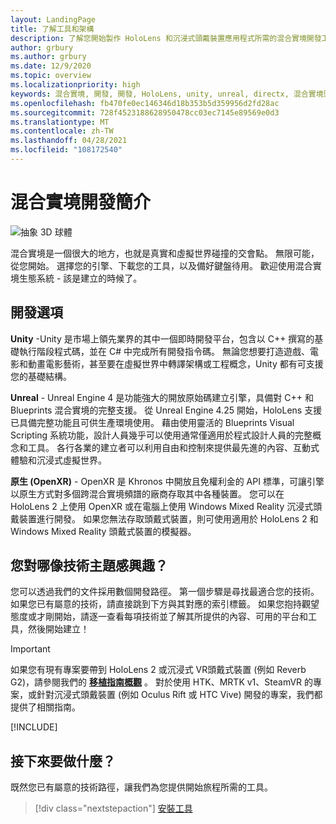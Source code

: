 ```yaml
---
layout: LandingPage
title: 了解工具和架構
description: 了解您開始製作 HoloLens 和沉浸式頭戴裝置應用程式所需的混合實境開發工具。
author: grbury
ms.author: grbury
ms.date: 12/9/2020
ms.topic: overview
ms.localizationpriority: high
keywords: 混合實境, 開發, 開發, HoloLens, unity, unreal, directx, 混合實境頭戴式裝置, windows 混合實境頭戴式裝置, 虛擬實境頭戴式裝置, 虛擬實境, 擴增實境, 虛擬實境開發, 擴增實境開發
ms.openlocfilehash: fb470fe0ec146346d18b353b5d359956d2fd28ac
ms.sourcegitcommit: 728f4523188628950478cc03ec7145e89569e0d3
ms.translationtype: MT
ms.contentlocale: zh-TW
ms.lasthandoff: 04/28/2021
ms.locfileid: "108172540"
---
```

# <a name="introduction-to-mixed-reality-development"></a>混合實境開發簡介

![抽象 3D 球體](images/development-hero-image.png)

混合實境是一個很大的地方，也就是真實和虛擬世界碰撞的交會點。 無限可能，從您開始。 選擇您的引擎、下載您的工具，以及備好鍵盤待用。 歡迎使用混合實境生態系統 - 該是建立的時候了。

## <a name="development-options"></a>開發選項

**Unity** -Unity 是市場上領先業界的其中一個即時開發平台，包含以 C++ 撰寫的基礎執行階段程式碼，並在 C# 中完成所有開發指令碼。 無論您想要打造遊戲、電影和動畫電影藝術，甚至要在虛擬世界中轉譯架構或工程概念，Unity 都有可支援您的基礎結構。

**Unreal** - Unreal Engine 4 是功能強大的開放原始碼建立引擎，具備對 C++ 和 Blueprints 混合實境的完整支援。 從 Unreal Engine 4.25 開始，HoloLens 支援已具備完整功能且可供生產環境使用。 藉由使用靈活的 Blueprints Visual Scripting 系統功能，設計人員幾乎可以使用通常僅適用於程式設計人員的完整概念和工具。 各行各業的建立者可以利用自由和控制來提供最先進的內容、互動式體驗和沉浸式虛擬世界。

**原生 (OpenXR)** - OpenXR 是 Khronos 中開放且免權利金的 API 標準，可讓引擎以原生方式對多個跨混合實境頻譜的廠商存取其中各種裝置。 您可以在 HoloLens 2 上使用 OpenXR 或在電腦上使用 Windows Mixed Reality 沉浸式頭戴裝置進行開發。 如果您無法存取頭戴式裝置，則可使用適用於 HoloLens 2 和 Windows Mixed Reality 頭戴式裝置的模擬器。

## <a name="what-technology-path-are-you-interested-in"></a>您對哪像技術主題感興趣？ 

您可以透過我們的文件採用數個開發路徑。 第一個步驟是尋找最適合您的技術。 如果您已有屬意的技術，請直接跳到下方與其對應的索引標籤。 如果您抱持觀望態度或才剛開始，請逐一查看每項技術並了解其所提供的內容、可用的平台和工具，然後開始建立！

> [!IMPORTANT]
> 如果您有現有專案要帶到 HoloLens 2 或沉浸式 VR頭戴式裝置 (例如 Reverb G2)，請參閱我們的 **[移植指南概觀](porting-apps/porting-overview.md)** 。 對於使用 HTK、MRTK v1、SteamVR 的專案，或針對沉浸式頭戴裝置 (例如 Oculus Rift 或 HTC Vive) 開發的專案，我們都提供了相關指南。

[!INCLUDE[](includes/tech-path-overview.md)]

## <a name="whats-next"></a>接下來要做什麼？

既然您已有屬意的技術路徑，讓我們為您提供開始旅程所需的工具。

> [!div class="nextstepaction"]
> [安裝工具](install-the-tools.md)

